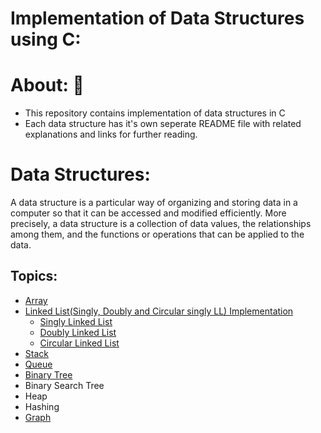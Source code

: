 # Implementation of Data Structures using C:
# About: 🚀
* This repository contains implementation of data structures in C
* Each data structure has it's own seperate README file with related explanations and links for further reading.<br>


# Data Structures:
<p>A data structure is a particular way of organizing and storing data in a computer so that it can be accessed and modified efficiently. More precisely, a data structure is a collection of data values, the relationships among them, and the functions or operations that can be applied to the data.</p>

## Topics:
* [Array](https://github.com/Kranthi-Guribilli/DS-Implementations-C/blob/main/1-Array.md)
* [Linked List(Singly, Doubly and Circular singly LL) Implementation](https://github.com/Kranthi-Guribilli/DS-Implementations-C/blob/main/2-Linked%20List.md)
  * [Singly Linked List](https://github.com/Kranthi-Guribilli/DS-Implementations-C/blob/main/SinglyLL.md)
  * [Doubly Linked List]()
  * [Circular Linked List]()
* [Stack](https://github.com/Kranthi-Guribilli/DS-Implementations-C/blob/main/3-Stack.md)
* [Queue](https://github.com/Kranthi-Guribilli/DS-Implementations-C/blob/main/4-Queue.md)
* [Binary Tree](https://github.com/Kranthi-Guribilli/DS-Implementations-C/blob/main/5-BinaryTree.md)
* Binary Search Tree
* Heap
* Hashing
* [Graph](https://github.com/Kranthi-Guribilli/DS-Implementations-C/blob/main/9-Graph.md)
